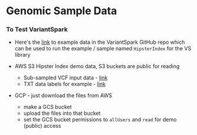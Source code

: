 # Genomic Sample Data

### To Test VariantSpark

- Here's the [link](https://github.com/aehrc/VariantSpark/tree/master/data) to example data in the VariantSpark GitHub repo which can be used to run the example / sample named `HipsterIndex` for the VS library

- AWS S3 Hipster Index demo data, S3 buckets are public for reading
    - Sub-sampled VCF input data - [link](https://s3-us-west-1.amazonaws.com/variant-spark-pub/datasets/hipsterIndex/hipster.vcf.bz2)
    - TXT data labels for example - [link](https://s3-us-west-1.amazonaws.com/variant-spark-pub/datasets/hipsterIndex/hipster_labels.txt)
- GCP - just download the files from AWS 
    - make a GCS bucket
    - upload the files into that bucket
    - set the GCS bucket permissions to `allUsers` and `read` for demo (public) access

